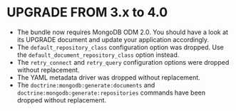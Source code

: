 UPGRADE FROM 3.x to 4.0
=======================

* The bundle now requires MongoDB ODM 2.0. You should have a look at its UPGRADE
  document and update your application accordingly.
* The `default_repository_class` configuration option was dropped. Use the 
  `default_document_repository_class` option instead.
* The `retry_connect` and `retry_query` configuration options were dropped
  without replacement.
* The YAML metadata driver was dropped without replacement. 
* The `doctrine:mongodb:generate:documents` and
  `doctrine:mongodb:generate:repositories` commands have been dropped without
  replacement.
